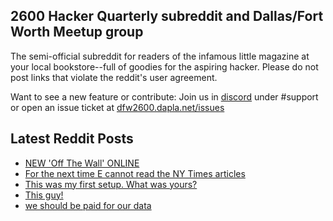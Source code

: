 ## 2600 Hacker Quarterly subreddit and Dallas/Fort Worth Meetup group
The semi-official subreddit for readers of the infamous little magazine at your local bookstore--full of goodies for the aspiring hacker. Please do not post links that violate the reddit's user agreement.

Want to see a new feature or contribute: 
Join us in [discord](https://dfw2600.dapla.net/chat) under #support or open an issue ticket at [dfw2600.dapla.net/issues](https://dfw2600.dapla.net/issues)

## Latest Reddit Posts
<!-- BLOG-POST-LIST:START -->
- [NEW 'Off The Wall' ONLINE](https://2600.com/wall/10-01-2023)
- [For the next time E cannot read the NY Times articles](https://www.reddit.com/r/2600/comments/108gebp/for_the_next_time_e_cannot_read_the_ny_times/)
- [This was my first setup. What was yours?](https://www.reddit.com/r/2600/comments/107w79g/this_was_my_first_setup_what_was_yours/)
- [This guy!](https://www.reddit.com/r/2600/comments/1052olc/this_guy/)
- [we should be paid for our data](https://www.reddit.com/r/2600/comments/103enhu/we_should_be_paid_for_our_data/)
<!-- BLOG-POST-LIST:END -->
